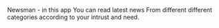 Newsman -  in this app You can read latest news From different different categories according to your intrust and need.